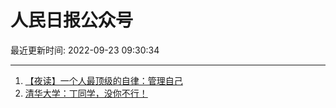 # 人民日报公众号

最近更新时间: 2022-09-23 09:30:34

--- 
1. [【夜读】一个人最顶级的自律：管理自己](https://mp.weixin.qq.com/s/vdWMzxt4SByQanuEKiqQSw) 
2. [清华大学：丁同学，没你不行！](https://mp.weixin.qq.com/s/CSFzshQ10tfhla2aZxN89g) 
